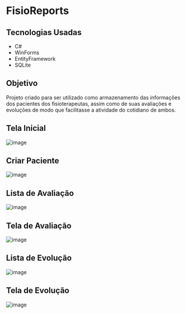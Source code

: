 # FisioReports

## Tecnologias Usadas
* C#
* WinForms
* EntityFramework
* SQLite

## Objetivo
Projeto criado para ser utilizado como armazenamento das informações dos pacientes dos fisioterapeutas, 
assim como de suas avaliações e evoluções de modo que facilitasse a atividade do cotidiano de ambos.

## Tela Inicial
![image](https://github.com/user-attachments/assets/1513984c-9862-4aec-95af-3041d1112d35)

## Criar Paciente
![image](https://github.com/user-attachments/assets/00451ed5-4976-44e9-b3d1-7bd8fe878fa3)

## Lista de Avaliação
![image](https://github.com/user-attachments/assets/4f52b389-6101-4cc0-9ed5-b46c503661c1)

## Tela de Avaliação
![image](https://github.com/user-attachments/assets/557454bb-2567-48f1-9441-d23bfcc30149)

## Lista de Evolução
![image](https://github.com/user-attachments/assets/1f41ce7e-3383-4ea3-901d-84069cb08cbb)

## Tela de Evolução
![image](https://github.com/user-attachments/assets/e1ca1097-f972-4bc0-a861-72494e7af406)
